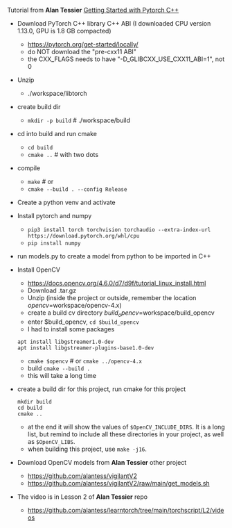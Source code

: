 
Tutorial from **Alan Tessier** [Getting Started with Pytorch C++](https://www.youtube.com/watch?v=IOv9X5q9lf0&list=PLZAGo22la5t4UWx37MQDpXPFX3rTOGO3k)

- Download PyTorch C++ library C++ ABI (I downloaded CPU version 1.13.0, GPU is 1.8 GB compacted)
    - https://pytorch.org/get-started/locally/
    - do NOT download the "pre-cxx11 ABI"
    - the CXX_FLAGS needs to have "-D_GLIBCXX_USE_CXX11_ABI=1", not 0
- Unzip
    - ./workspace/libtorch
- create build dir
    - `mkdir -p build` # ./workspace/build
- cd into build and run cmake
    - `cd build`
    - `cmake ..` # with two dots
- compile
    - `make` # or
    - `cmake --build . --config Release`
- Create a python venv and activate
- Install pytorch and numpy
    - `pip3 install torch torchvision torchaudio --extra-index-url https://download.pytorch.org/whl/cpu`
    - `pip install numpy`
- run models.py to create a model from python to be imported in C++
- Install OpenCV
    - https://docs.opencv.org/4.6.0/d7/d9f/tutorial_linux_install.html
    - Download .tar.gz
    - Unzip (inside the project or outside, remember the location $opencv=$workspace/opencv-4.x)
    - create a build cv directory $build_opencv=$workspace/build_opencv
    - enter $build_opencv, `cd $build_opencv`
    - I had to install some packages
    ```shell
    apt install libgstreamer1.0-dev
    apt install libgstreamer-plugins-base1.0-dev
    ```
    - `cmake $opencv` # or `cmake ../opencv-4.x`
    - build `cmake --build .`
    - this will take a long time
- create a build dir for this project, run cmake for this project
    ```shell
    mkdir build
    cd build
    cmake ..
    ```
    - at the end it will show the values of `$OpenCV_INCLUDE_DIRS`. It is a long list, but remind to include all these directories in your project, as well as `$OpenCV_LIBS`.
    - when building this project, use `make -j16`.

- Download OpenCV models from **Alan Tessier** other project
    - https://github.com/alantess/vigilantV2
    - https://github.com/alantess/vigilantV2/raw/main/get_models.sh
- The video is in Lesson 2 of **Alan Tessier** repo
    - https://github.com/alantess/learntorch/tree/main/torchscript/L2/videos
